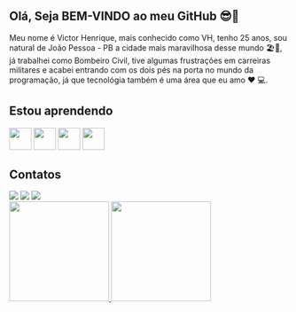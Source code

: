 ## Olá, Seja BEM-VINDO ao meu GitHub 😎👊 

Meu nome é Victor Henrique, mais conhecido como VH, tenho 25 anos, sou natural de João Pessoa - PB a cidade mais maravilhosa desse mundo 🏖️🥵, já trabalhei como Bombeiro Civil, tive algumas frustrações em carreiras militares e acabei entrando com os dois pés na porta no mundo da programação, já que tecnológia também é uma área que eu amo ♥️ 💻.

## Estou aprendendo

<img src="https://cdn.jsdelivr.net/gh/devicons/devicon@latest/icons/javascript/javascript-original.svg" width="40" height="40"/>             <i class="devicon-github-original-wordmark" width="40" height="40"></i>          <img src="https://cdn.jsdelivr.net/gh/devicons/devicon@latest/icons/python/python-original-wordmark.svg" width="40" height="40" />          <img src="https://cdn.jsdelivr.net/gh/devicons/devicon@latest/icons/html5/html5-original-wordmark.svg" width="40" height="40"/>          <img src="https://cdn.jsdelivr.net/gh/devicons/devicon@latest/icons/css3/css3-original-wordmark.svg" width="40" height="40"/>
          
          

## Contatos 

<div>
  <a href="https://instagram.com/victorhenrique3d/" target="_blank"><img loading="lazy" src="https://img.shields.io/badge/-Instagram-%23E4405F?style=for-the-badge&logo=instagram&logoColor=white" target="_blank"></a>
  <a href = "victorhenrique8877@gmail.com"><img loading="lazy" src="https://img.shields.io/badge/Gmail-D14836?style=for-the-badge&logo=gmail&logoColor=white" target="_blank"></a>
  <a href="https://www.linkedin.com/victor-ferreira-727445349/" target="_blank"><img loading="lazy" src="https://img.shields.io/badge/-LinkedIn-%230077B5?style=for-the-badge&logo=linkedin&logoColor=white" target="_blank"></a> 
</div>









<div>
<a href="https://github.com/VictorVHcod">
<img loading="lazy" height="180em" src="https://github-readme-stats.vercel.app/api/top-langs/?username=VictorVHcod&layout=compact&langs_count=7&theme=dracula"/>                <img loading="lazy" height="180em" src="https://github-readme-stats.vercel.app/api?username=VictorVHcod&show_icons=true&theme=dracula&include_all_commits=true&count_private=true"/>


</div>

